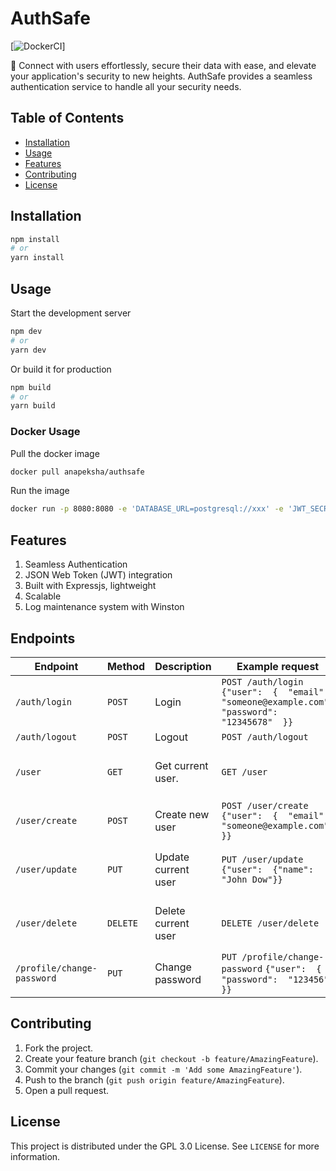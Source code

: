 # AuthSafe

[![DockerCI](https://github.com/anapeksha/authsafe/actions/workflows/deployment-build.yml/badge.svg?branch=main)]

🚀 Connect with users effortlessly, secure their data with ease, and elevate your application's security to new heights. AuthSafe provides a seamless authentication service to handle all your security needs.

## Table of Contents

- [Installation](#installation)
- [Usage](#usage)
- [Features](#features)
- [Contributing](#contributing)
- [License](#license)

## Installation

```bash
npm install
# or
yarn install
```

## Usage

Start the development server

```bash
npm dev
# or
yarn dev
```

Or build it for production

```bash
npm build
# or
yarn build
```

### Docker Usage

Pull the docker image

```bash
docker pull anapeksha/authsafe
```

Run the image

```bash
docker run -p 8080:8080 -e 'DATABASE_URL=postgresql://xxx' -e 'JWT_SECRET=xxxxxxxxxx' -v ${HOME}/logs:/usr/authsafe/app/logs anapeksha/authsafe
```

## Features

1. Seamless Authentication
2. JSON Web Token (JWT) integration
3. Built with Expressjs, lightweight
4. Scalable
5. Log maintenance system with Winston

## Endpoints

| Endpoint                   | Method   | Description         | Example request                                                                                 | Example response                                                                                       |
| -------------------------- | -------- | ------------------- | ----------------------------------------------------------------------------------------------- | ------------------------------------------------------------------------------------------------------ |
| `/auth/login`              | `POST`   | Login               | `POST /auth/login` `{"user":  {  "email":  "someone@example.com",  "password":  "12345678"  }}` | `{"message":"Logged in"}`                                                                              |
| `/auth/logout`             | `POST`   | Logout              | `POST /auth/logout`                                                                             | `{"message":"Logged out"}`                                                                             |
| `/user`                    | `GET`    | Get current user.   | `GET /user`                                                                                     | `{"id":"e53c4e44-65f5-4aa7-9cc3-758ac82be182","name":"John Doe","email":  "john.doe@example.com"}`     |
| `/user/create`             | `POST`   | Create new user     | `POST /user/create` `{"user":  {  "email":  "someone@example.com"  }}`                          | `{"user":  {  "email":  "someone-specific@example.com"}}`                                              |
| `/user/update`             | `PUT`    | Update current user | `PUT /user/update` `{"user":  {"name":  "John Dow"}}`                                           | `{"id": "e53c4e44-65f5-4aa7-9cc3-758ac82be182", "name": "John Doe", "email":  "john.doe@example.com"}` |
| `/user/delete`             | `DELETE` | Delete current user | `DELETE /user/delete`                                                                           | `{"id": "e53c4e44-65f5-4aa7-9cc3-758ac82be182", "name": "John Doe", "email":  "john.doe@example.com"}` |
| `/profile/change-password` | `PUT`    | Change password     | `PUT /profile/change-password` `{"user":  {  "password":  "123456"  }}`                         | `{"user":  {  "id": "e53c4e44-65f5-4aa7-9cc3-758ac82be182", "email":  "john.doe@example.com" }}`       |

## Contributing

1. Fork the project.
2. Create your feature branch (`git checkout -b feature/AmazingFeature`).
3. Commit your changes (`git commit -m 'Add some AmazingFeature'`).
4. Push to the branch (`git push origin feature/AmazingFeature`).
5. Open a pull request.

## License

This project is distributed under the GPL 3.0 License. See `LICENSE` for more information.
